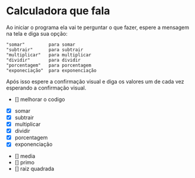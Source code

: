 # Calculadora que fala
Ao iniciar o programa ela vai te perguntar o que fazer, espere a mensagem na tela e diga sua opção:

    "somar"         para somar
    "subtrair"      para subtrair
    "multiplicar"   para multiplicar
    "dividir"       para dividir
    "porcentagem"   para porcentagem
    "exponeciação"  para exponenciação

Após isso espere a confirmação visual e diga os valores um de cada vez esperando a confirmação visual.

- [] melhorar o codigo 
- [x] somar
- [x] subtrair
- [x] multiplicar
- [x] dividir
- [x] porcentagem
- [x] exponenciação
- [] media
- [] primo
- [] raiz quadrada
